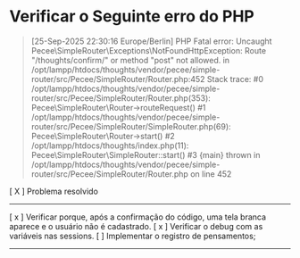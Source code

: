 # Verificar o Seguinte erro do PHP


>[25-Sep-2025 22:30:16 Europe/Berlin] PHP Fatal error:  Uncaught Pecee\SimpleRouter\Exceptions\NotFoundHttpException: Route "/thoughts/confirm/" or method "post" not allowed. in /opt/lampp/htdocs/thoughts/vendor/pecee/simple-router/src/Pecee/SimpleRouter/Router.php:452
>Stack trace:
>#0 /opt/lampp/htdocs/thoughts/vendor/pecee/simple-router/src/Pecee/SimpleRouter/Router.php(353): Pecee\SimpleRouter\Router->routeRequest()
>#1 /opt/lampp/htdocs/thoughts/vendor/pecee/simple-router/src/Pecee/SimpleRouter/SimpleRouter.php(69): Pecee\SimpleRouter\Router->start()
>#2 /opt/lampp/htdocs/thoughts/index.php(11): Pecee\SimpleRouter\SimpleRouter::start()
>#3 {main}
>  thrown in /opt/lampp/htdocs/thoughts/vendor/pecee/simple-router/src/Pecee/SimpleRouter/Router.php on line 452

[ X ] Problema resolvido 


----

[ x ] Verificar porque, após a confirmação do código, uma tela branca aparece e o usuário não é cadastrado. 
[ x ] Verificar o debug com as variáveis nas sessions.
[   ] Implementar o registro de pensamentos;


---

 
